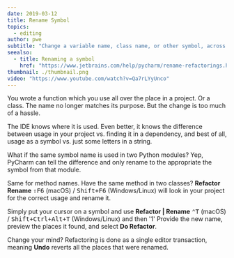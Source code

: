 ```yaml
---
date: 2019-03-12
title: Rename Symbol
topics:
  - editing
author: pwe
subtitle: "Change a variable name, class name, or other symbol, across the project."
seealso:
  - title: Renaming a symbol
    href: "https://www.jetbrains.com/help/pycharm/rename-refactorings.html"
thumbnail: ./thumbnail.png
video: "https://www.youtube.com/watch?v=Qa7rLYyUnco"
---
```


You wrote a function which you use all over the place in a project. Or a class. The name no longer matches its purpose. But the change is too much of a hassle.

The IDE knows where it is used. Even better, it knows the difference between usage in your project vs. finding it in a dependency, and best of all, usage as a symbol vs. just some letters in a string.

What if the same symbol name is used in two Python modules? Yep, PyCharm can tell the difference and only rename to the appropriate the symbol from that module.

Same for method names. Have the same method in two classes? **Refactor Rename** <kbd>⇧F6</kbd> (macOS) / <kbd>Shift+F6</kbd> (Windows/Linux) will look in your project for the correct usage and rename it.

Simply put your cursor on a symbol and use **Refactor | Rename** <kbd>⌃T</kbd> (macOS) / <kbd>Shift+Ctrl+Alt+T</kbd> (Windows/Linux) and then '1' Provide the new name, preview the places it found, and select **Do Refactor**.

Change your mind? Refactoring is done as a single editor transaction, meaning **Undo** reverts all the places that were renamed.

